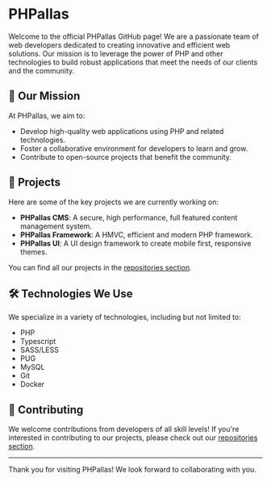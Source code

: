 # PHPallas

Welcome to the official PHPallas GitHub page! We are a passionate team of web developers dedicated to creating innovative and efficient web solutions. Our mission is to leverage the power of PHP and other technologies to build robust applications that meet the needs of our clients and the community.

## 🚀 Our Mission

At PHPallas, we aim to:

- Develop high-quality web applications using PHP and related technologies.
- Foster a collaborative environment for developers to learn and grow.
- Contribute to open-source projects that benefit the community.

## 🌟 Projects

Here are some of the key projects we are currently working on:

- **PHPallas CMS**: A secure, high performance, full featured content management system.
- **PHPallas Framework**: A HMVC, efficient and modern PHP framework.
- **PHPallas UI**: A UI design framework to create mobile first, responsive themes.

You can find all our projects in the [repositories section](https://github.com/orgs/PHPallas/repositories).

## 🛠 Technologies We Use

We specialize in a variety of technologies, including but not limited to:

- PHP
- Typescript
- SASS/LESS
- PUG
- MySQL
- Git
- Docker

## 🤝 Contributing

We welcome contributions from developers of all skill levels! If you're interested in contributing to our projects, please check out our [repositories section](https://github.com/orgs/PHPallas/repositories).


---

Thank you for visiting PHPallas! We look forward to collaborating with you.